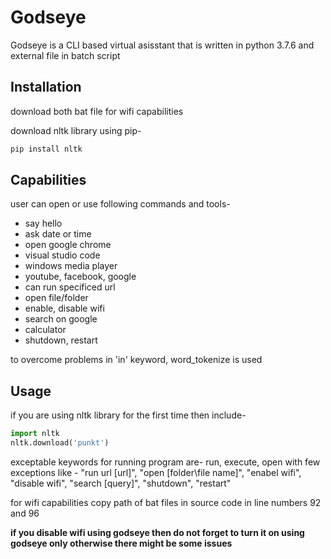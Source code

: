 # Godseye
Godseye is a CLI based virtual asisstant that is written in python 3.7.6 and external file in batch script
## Installation

download both bat file for wifi capabilities

download nltk library using pip-
```bash
pip install nltk
```
## Capabilities
user can open or use following commands and tools-
 - say hello
 - ask date or time
 - open google chrome
 - visual studio code
 - windows media player
 - youtube, facebook, google
 - can run specificed url
 - open file/folder 
 - enable, disable wifi
 - search on google
 - calculator
 - shutdown, restart

to overcome problems in 'in' keyword, word_tokenize is used
## Usage
if you are using nltk library for the first time then include- 
```python
import nltk
nltk.download('punkt')
```

exceptable keywords for running program are- run, execute, open with few exceptions like - "run url [url]", "open [folder\file name]", "enabel wifi", "disable wifi", "search [query]", "shutdown", "restart"

for wifi capabilities copy path of bat files in source code in line numbers 92 and 96

**if you disable wifi using godseye then do not forget to turn it on using godseye only otherwise there might be some issues**
